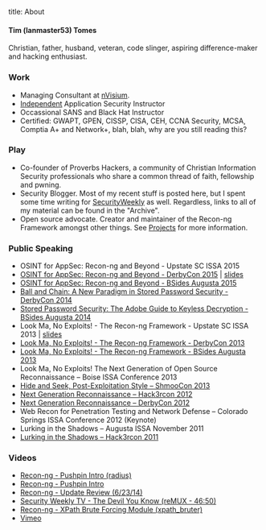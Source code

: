 title: About

#### Tim (lanmaster53) Tomes

Christian, father, husband, veteran, code slinger, aspiring difference-maker and hacking enthusiast.

### Work

- Managing Consultant at [nVisium](https://www.nvisium.com).
- [Independent](/training/) Application Security Instructor
- Occassional SANS and Black Hat Instructor
- Certified: GWAPT, GPEN, CISSP, CISA, CEH, CCNA Security, MCSA, Comptia A+ and Network+, blah, blah, why are you still reading this?

### Play

- Co-founder of Proverbs Hackers, a community of Christian Information Security professionals who share a common thread of faith, fellowship and pwning.
- Security Blogger. Most of my recent stuff is posted here, but I spent some time writing for [SecurityWeekly](http://securityweekly.com/) as well. Regardless, links to all of my material can be found in the "Archive".
- Open source advocate. Creator and maintainer of the Recon-ng Framework amongst other things. See [Projects](/projects/) for more information.

### Public Speaking

- OSINT for AppSec: Recon-ng and Beyond - Upstate SC ISSA 2015
- [OSINT for AppSec: Recon-ng and Beyond - DerbyCon 2015](http://youtu.be/zgz6QYpdzT8) | [slides](https://speakerdeck.com/lanmaster53/osint-for-appsec-recon-ng-and-beyond)
- [OSINT for AppSec: Recon-ng and Beyond - BSides Augusta 2015](http://youtu.be/hWgxvb2Se78)
- [Ball and Chain: A New Paradigm in Stored Password Security - DerbyCon 2014](http://youtu.be/GfyM8lFkjo8)
- [Stored Password Security: The Adobe Guide to Keyless Decryption - BSides Augusta 2014](http://youtu.be/C1UqwC0SZ7c)
- Look Ma, No Exploits! - The Recon-ng Framework - Upstate SC ISSA 2013 | [slides](https://speakerdeck.com/lanmaster53/look-ma-no-exploits-the-recon-ng-framework)
- [Look Ma, No Exploits! - The Recon-ng Framework - DerbyCon 2013](http://youtu.be/vkmNTNl6urw)
- [Look Ma, No Exploits! - The Recon-ng Framework - BSides Augusta 2013](http://youtu.be/DtaucOTXfZY)
- Look Ma, No Exploits! The Next Generation of Open Source Reconnaissance – Boise ISSA Conference 2013
- [Hide and Seek, Post-Exploitation Style – ShmooCon 2013](http://youtu.be/VJTrRMqHU5U)
- [Next Generation Reconnaissance – Hack3rcon 2012](http://youtu.be/jsmiJQ2dbw4)
- [Next Generation Reconnaissance – DerbyCon 2012](http://youtu.be/RCWZcEztNT8)
- Web Recon for Penetration Testing and Network Defense – Colorado Springs ISSA Conference 2012 (Keynote)
- Lurking in the Shadows – Augusta ISSA November 2011
- [Lurking in the Shadows – Hack3rcon 2011](http://youtu.be/ant3ir9cRME)

### Videos

- [Recon-ng - Pushpin Intro (radius)](http://youtu.be/eZV6hicvMdw)
- [Recon-ng - Pushpin Intro](http://youtu.be/BwopO7dxT98)
- [Recon-ng - Update Review (6/23/14)](http://youtu.be/VevMPCkd6aM)
- [Security Weekly TV - The Devil You Know (reMUX - 46:50)](http://blip.tv/securityweekly/the-devil-you-know-6719417)
- [Recon-ng - XPath Brute Forcing Module (xpath_bruter)](http://youtu.be/RKt7o9sOe0A)
- [Vimeo](https://vimeo.com/lanmaster53)
